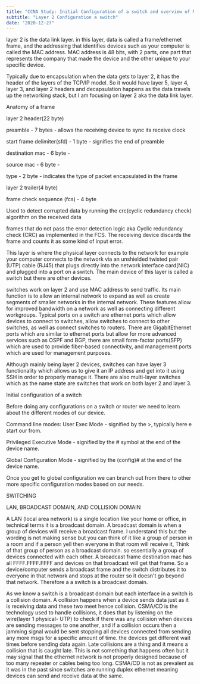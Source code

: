 ```yaml
---
title: "CCNA Study: Initial Configuration of a switch and overview of MAC Table"
subtitle: "Layer 2 Configuration a switch"
date: "2020-12-27"
---
```


layer 2 is the data link layer. in this layer, data is called a frame/ethernet frame, and the addressing that identifies devices such as your computer is called the MAC address. MAC address is 48 bits, with 2 parts, one part that represents the company that made the device and the other unique to your specific device.


Typically due to encapsulation when the data gets to layer 2, it has the header of the layers of the TCP/IP model. So it would have layer 5, layer 4, layer 3, and layer 2 headers and decapsulation happens as the data travels up the networking stack, but I am focusing on layer 2 aka the data link layer.


Anatomy of a frame


layer 2 header(22 byte)

preamble - 7 bytes - allows the receiving device to sync its receive clock

start frame delimiter(sfd) - 1 byte - signifies the end of preamble

destination mac - 6 byte - 

source mac - 6 byte - 

type - 2 byte - indicates the type of packet encapsulated in the frame


layer 2 trailer(4 byte)

frame check sequence (fcs) - 4 byte

Used to detect corrupted data by running the crc(cyclic redundancy check) algorithm on the received data

frames that do not pass the error detection logic aka Cyclic redundancy check (CRC) as implemented in the FCS. The receiving device discards the frame and counts it as some kind of input error.

This layer is where the physical layer connects to the network for example your computer connects to the network via an unshielded twisted pair (UTP) cable (RJ45) that plugs directly into the network interface card(NIC) and plugged into a port on a switch. The main device of this layer is called a switch but there are other devices.



switches work on layer 2 and use MAC address to send traffic. Its main function is to allow an internal network to expand as well as create segments of smaller networks in the internal network. These features allow for improved bandwidth on a network as well as connecting different workgroups. Typical ports on a switch are ethernet ports which allow devices to connect to switches, allow switches to connect to other switches, as well as connect switches to routers. There are GigabitEthernet ports which are similar to ethernet ports but allow for more advanced services such as OSPF and BGP, there are small form-factor ports(SFP) which are used to provide fiber-based connectivity, and management ports which are used for management purposes.



Although mainly being layer 2 devices, switches can have layer 3 functionality which allows us to give it an IP address and get into it using SSH in order to properly manage it. There are also multi-layer switches which as the name state are switches that work on both layer 2 and layer 3.



Initial configuration of a switch 

Before doing any configurations on a switch or router we need to learn about the different modes of our device.


Command line modes: 
User Exec Mode - signified by the >, typically here e start our from.

Privileged Executive Mode - signified by the # symbol at the end of the device name.

Global Configuration Mode - signified by the (config)# at the end of the device name.

Once you get to global configuration we can branch out from there to other more specific configuration modes based on our needs.



SWITCHING

LAN, BROADCAST DOMAIN, AND COLLISION DOMAIN

A LAN (local area network) is a single location like your home or office, in technical terms it is a broadcast domain. A broadcast domain is when a group of devices will receive a broadcast frame. I understand this but the wording is not making sense but you can think of it like a group of person in a room and if a person yell then everyone in that room will receive it, Think of that group of person as a broadcast domain. so essentially a group of devices connected with each other. A broadcast frame destination mac has all FFFF.FFFF.FFFF and devices on that broadcast will get that frame. So a device/computer sends a broadcast frame and the switch distributes it to everyone in that network and stops at the router so it doesn't go beyond that network. Therefore a a switch is a broadcast domain.

As we know a switch is a broadcast domain but each interface in a switch is a collision domain. A collision happens when a device sends data just as it is receiving data and these two meet hence collision. CSMA/CD is the technology used to handle collisions, it does that by listening on the wire(layer 1 physical- UTP) to check if there was any collision when devices are sending messages to one another, and if a collision occurs then a jamming signal would be sent stopping all devices connected from sending any more msgs for a specific amount of time. the devices get different wait times before sending data again. Late collisions are a thing and it means a collision that is caught late. This is not something that happens often but it may signal that the ethernet network is not properly designed because of too many repeater or cables being too long. CSMA/CD is not as prevalent as it was in the past since switches are running duplex ethernet meaning devices can send and receive data at the same.


